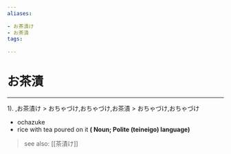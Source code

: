 ```yaml
---
aliases:
    
- お茶漬け
- お茶漬
tags:
    
---
```


# お茶漬
---
1).
,お茶漬け > おちゃづけ,おちゃづけ,お茶漬 > おちゃづけ,おちゃづけ

- ochazuke
- rice with tea poured on it
**( Noun; Polite (teineigo) language)**
> see also:  [[茶漬け]]
            